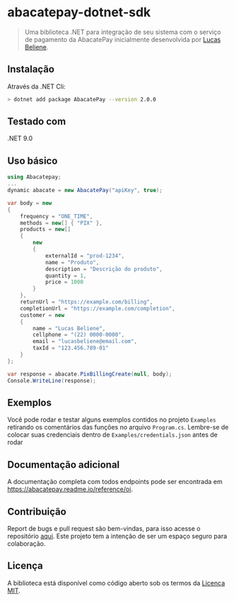 # abacatepay-dotnet-sdk

> Uma biblioteca .NET para integração de seu sistema com o serviço de pagamento da AbacatePay inicialmente desenvolvida por [Lucas Beliene](https://github.com/lbarantes).

## Instalação

Através da .NET Cli:
```bash
> dotnet add package AbacatePay --version 2.0.0
```

## Testado com
.NET 9.0

## Uso básico
```c#
using Abacatepay;
...
dynamic abacate = new AbacatePay("apiKey", true);

var body = new 
{
    frequency = "ONE_TIME",
    methods = new[] { "PIX" },
    products = new[]
    {
        new
        {
            externalId = "prod-1234",
            name = "Produto",
            description = "Descrição do produto",
            quantity = 1,
            price = 1000
        }
    },
    returnUrl = "https://example.com/billing",
    completionUrl = "https://example.com/completion",
    customer = new
    {
        name = "Lucas Beliene",
        cellphone = "(22) 0000-0000",
        email = "lucasbeliene@email.com",
        taxId = "123.456.789-01"
    }
};

var response = abacate.PixBillingCreate(null, body);
Console.WriteLine(response);
```

## Exemplos
Você pode rodar e testar alguns exemplos contidos no projeto `Examples` retirando os comentários das funções no arquivo `Program.cs`.
Lembre-se de colocar suas credenciais dentro de `Examples/credentials.json` antes de rodar

## Documentação adicional
A documentação completa com todos endpoints pode ser encontrada em https://abacatepay.readme.io/reference/oi.

## Contribuição
Report de bugs e pull request são bem-vindas, para isso acesse o repositório [aqui](https://github.com/lbarantes/abacatepay-dotnet-sdk).
Este projeto tem a intenção de ser um espaço seguro para colaboração.

## Licença
A biblioteca está disponível como código aberto sob os termos da [Licença MIT](LICENSE).